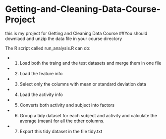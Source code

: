 # Getting-and-Cleaning-Data-Course-Project
this is my project for Getting and Cleaning Data Course
##You should downlaod and unzip the data file in your course directory

The R script called run_analysis.R can do:
* 1. Load both the traing and the test datasets and merge them in one file
* 2. Load the feature info
* 3. Select only the columns with mean or standard deviation data
* 4. Load the activity info
* 5. Converts both activity and subject into factors
* 6. Group a tidy dataset for each subject and activity and calculate the average (mean) for all the other columns.
* 7. Export this tidy dataset in the file tidy.txt

